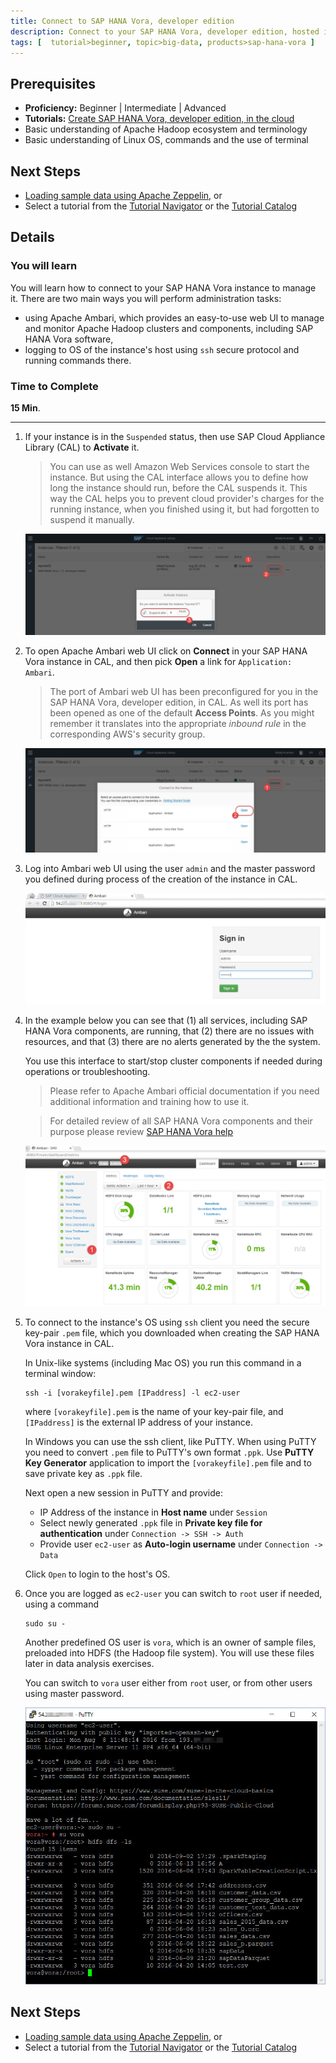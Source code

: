 ```yaml
---
title: Connect to SAP HANA Vora, developer edition
description: Connect to your SAP HANA Vora, developer edition, hosted in the public cloud
tags: [  tutorial>beginner, topic>big-data, products>sap-hana-vora ]
---
```

## Prerequisites  
 - **Proficiency:** Beginner | Intermediate | Advanced
 - **Tutorials:** [Create SAP HANA Vora, developer edition, in the cloud](http://go.sap.com/developer/tutorials/vora-setup-cloud.html)
 - Basic understanding of Apache Hadoop ecosystem and terminology
 - Basic understanding of Linux OS, commands and the use of terminal

## Next Steps
 - [Loading sample data using Apache Zeppelin](http://go.sap.com/developer/tutorials/vora-zeppelin-load-sample-data.html), or
 - Select a tutorial from the [Tutorial Navigator](http://go.sap.com/developer/tutorial-navigator.html) or the [Tutorial Catalog](http://go.sap.com/developer/tutorials.html)

## Details
### You will learn  
You will learn how to connect to your SAP HANA Vora instance to manage it. There are two main ways you will perform administration tasks:
 - using Apache Ambari, which provides an easy-to-use web UI to manage and monitor Apache Hadoop clusters and components, including SAP HANA Vora software,
 - logging to OS of the instance's host using `ssh` secure protocol and running commands there.

### Time to Complete
**15 Min**.

---

1. If your instance is in the `Suspended` status, then use SAP Cloud Appliance Library (CAL) to **Activate** it.

    >You can use as well Amazon Web Services console to start the instance. But using the CAL interface allows you to define how long the instance should run, before the CAL suspends it. This way the CAL helps you to prevent cloud provider's charges for the running instance, when you finished using it, but had forgotten to suspend it manually.

    ![Activating SAP HANA Vora instance in CAL](voraconnect01.jpg)

2. To open Apache Ambari web UI click on **Connect** in your SAP HANA Vora instance in CAL, and then pick **Open** a link for `Application: Ambari`.

    >The port of Ambari web UI has been preconfigured for you in the SAP HANA Vora, developer edition, in CAL. As well its port has been opened as one of the default **Access Points**. As you might remember it translates into the appropriate _inbound rule_ in the corresponding AWS's security group.

    ![Opening Apache Ambari from CAL cockpit](voraconnect02.jpg)

3. Log into Ambari web UI using the user `admin` and the master password you defined during process of the creation of the instance in CAL.

    ![Login into Apache Ambari pre-installed at SAP HANA Vora, developer edition](voraconnect03.jpg)

4. In the example below you can see that (1) all services, including SAP HANA Vora components, are running, that (2) there are no issues with resources, and that (3) there are no alerts generated by the the system.

    You use this interface to start/stop cluster components if needed during operations or troubleshooting.

    >Please refer to Apache Ambari official documentation if you need additional information and training how to use it.

    >For detailed review of all SAP HANA Vora components and their purpose please review [SAP HANA Vora help](http://help.sap.com/hana_vora_re)

    ![Apache Ambari web UI - main screen](voraconnect04.jpg)

5. To connect to the instance's OS using `ssh` client you need the secure key-pair `.pem` file, which you downloaded when creating the SAP HANA Vora instance in CAL.

    In Unix-like systems (including Mac OS) you run this command in a terminal window:
    ```
    ssh -i [vorakeyfile].pem [IPaddress] -l ec2-user
    ```
    where `[vorakeyfile].pem` is the name of your key-pair file, and `[IPaddress]` is the external IP address of your instance.

    In Windows you can use the ssh client, like PuTTY. When using PuTTY you need to convert `.pem` file to PuTTY's own format `.ppk`. Use **PuTTY Key Generator** application to import the `[vorakeyfile].pem` file and to save private key as `.ppk` file.

    Next open a new session in PuTTY and provide:
    - IP Address of the instance in **Host name** under `Session`
    - Select newly generated `.ppk` file in **Private key file for authentication** under `Connection -> SSH -> Auth`
    - Provide user `ec2-user` as **Auto-login username** under `Connection -> Data`

     Click `Open` to login to the host's OS.

6. Once you are logged as `ec2-user` you can switch to `root` user if needed, using a command
    ```
    sudo su -
    ```

    Another predefined OS user is `vora`, which is an owner of sample files, preloaded into HDFS (the Hadoop file system). You will use these files later in data analysis exercises.

    You can switch to `vora` user either from `root` user, or from other users using master password.

    ![ssh into SAP HANA Vora instance](voraconnect05.jpg)

## Next Steps
 - [Loading sample data using Apache Zeppelin](http://go.sap.com/developer/tutorials/vora-zeppelin-load-sample-data.html), or
 - Select a tutorial from the [Tutorial Navigator](http://go.sap.com/developer/tutorial-navigator.html) or the [Tutorial Catalog](http://go.sap.com/developer/tutorials.html)
